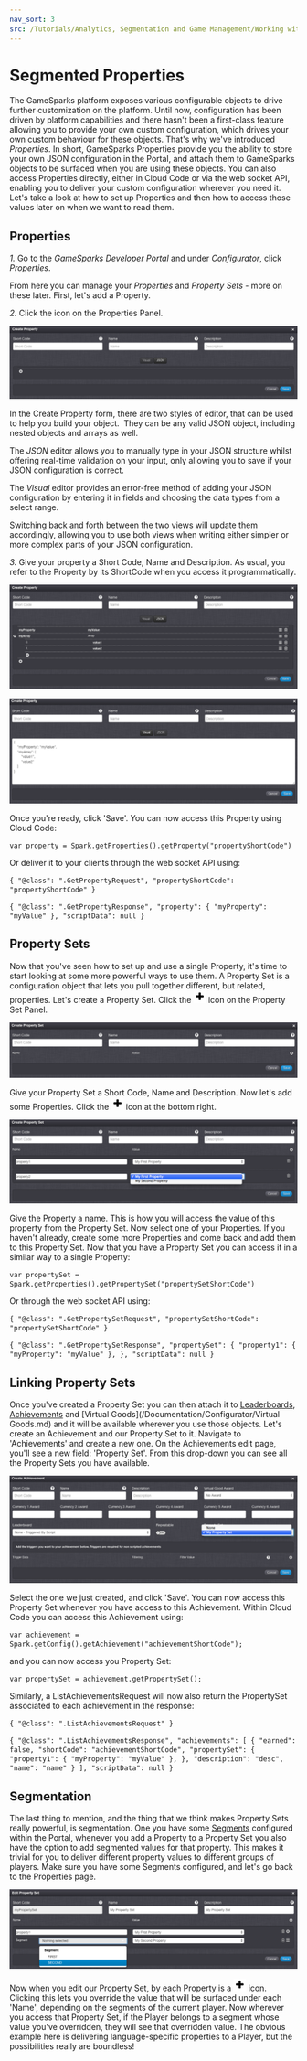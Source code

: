 ```yaml
---
nav_sort: 3
src: /Tutorials/Analytics, Segmentation and Game Management/Working with Segmented Properties.md
---
```


# Segmented Properties

The GameSparks platform exposes various configurable objects to drive further customization on the platform. Until now, configuration has been driven by platform capabilities and there hasn't been a first-class feature allowing you to provide your own custom configuration, which drives your own custom behaviour for these objects. That's why we've introduced *Properties*. In short, GameSparks Properties provide you the ability to store your own JSON configuration in the Portal, and attach them to GameSparks objects to be surfaced when you are using these objects. You can also access Properties directly, either in Cloud Code or via the web socket API, enabling you to deliver your custom configuration wherever you need it. Let's take a look at how to set up Properties and then how to access those values later on when we want to read them.

## Properties

*1.* Go to the *GameSparks Developer Portal* and under *Configurator*, click *Properties*.

From here you can manage your *Properties* and *Property Sets* \- more on these later. First, let's add a Property.

*2.* Click the icon on the Properties Panel.

![](img/SegmentedProperties/1.png)

In the Create Property form, there are two styles of editor, that can be used to help you build your object.  They can be any valid JSON object, including nested objects and arrays as well.

The *JSON* editor allows you to manually type in your JSON structure whilst offering real-time validation on your input, only allowing you to save if your JSON configuration is correct.

The *Visual* editor provides an error-free method of adding your JSON configuration by entering it in fields and choosing the data types from a select range.

Switching back and forth between the two views will update them accordingly, allowing you to use both views when writing either simpler or more complex parts of your JSON configuration.

*3.* Give your property a Short Code, Name and Description. As usual, you refer to the Property by its ShortCode when you access it programmatically.

![](img/SegmentedProperties/2.png)

![](img/SegmentedProperties/3.png)

Once you're ready, click 'Save'. You can now access this Property using Cloud Code:

```
var property = Spark.getProperties().getProperty("propertyShortCode")

```

Or deliver it to your clients through the web socket API using:

```
{ "@class": ".GetPropertyRequest", "propertyShortCode": "propertyShortCode" }
```

```
{ "@class": ".GetPropertyResponse", "property": { "myProperty": "myValue" }, "scriptData": null }
```

## Property Sets

Now that you've seen how to set up and use a single Property, it's time to start looking at some more powerful ways to use them. A Property Set is a configuration object that lets you pull together different, but related, properties. Let's create a Property Set. Click the ![](/img/fa/plus.png) icon on the Property Set Panel.

![](img/SegmentedProperties/4.png)

Give your Property Set a Short Code, Name and Description. Now let's add some Properties. Click the ![](/img/fa/plus.png) icon at the bottom right.

![](img/SegmentedProperties/5.png)

Give the Property a name. This is how you will access the value of this property from the Property Set. Now select one of your Properties. If you haven't already, create some more Properties and come back and add them to this Property Set. Now that you have a Property Set you can access it in a similar way to a single Property:

```
var propertySet = Spark.getProperties().getPropertySet("propertySetShortCode")
```

Or through the web socket API using:

```
{ "@class": ".GetPropertySetRequest", "propertySetShortCode": "propertySetShortCode" }
```
```
{ "@class": ".GetPropertySetResponse", "propertySet": { "property1": { "myProperty": "myValue" }, }, "scriptData": null }
```

## Linking Property Sets

Once you've created a Property Set you can then attach it to [Leaderboards](/Documentation/Configurator/Leaderboards.md), [Achievements](/Documentation/Configurator/Achievements.md) and [Virtual Goods](/Documentation/Configurator/Virtual Goods.md) and it will be available wherever you use those objects. Let's create an Achievement and our Property Set to it. Navigate to 'Achievements' and create a new one. On the Achievements edit page, you'll see a new field: 'Property Set'. From this drop-down you can see all the Property Sets you have available.

![](img/SegmentedProperties/6.png)

Select the one we just created, and click 'Save'. You can now access this Property Set whenever you have access to this Achievement. Within Cloud Code you can access this Achievement using:

```
var achievement = Spark.getConfig().getAchievement("achievementShortCode");
```
and you can now access you Property Set:
```
var propertySet = achievement.getPropertySet();
```
Similarly, a ListAchievementsRequest will now also return the PropertySet associated to each achievement in the response:
```
{ "@class": ".ListAchievementsRequest" }
```

```
{ "@class": ".ListAchievementsResponse", "achievements": [ { "earned": false, "shortCode": "achievementShortCode", "propertySet": { "property1": { "myProperty": "myValue" }, }, "description": "desc", "name": "name" } ], "scriptData": null }

```

## Segmentation

The last thing to mention, and the thing that we think makes Property Sets really powerful, is segmentation. One you have some [Segments](/Documentation/Configurator/Segments.md) configured within the Portal, whenever you add a Property to a Property Set you also have the option to add segmented values for that property. This makes it trivial for you to deliver different property values to different groups of players. Make sure you have some Segments configured, and let's go back to the Properties page.

![](img/SegmentedProperties/7.png)

Now when you edit our Property Set, by each Property is a ![](/img/fa/plus.png) icon. Clicking this lets you override the value that will be surfaced under each 'Name', depending on the segments of the current player. Now wherever you access that Property Set, if the Player belongs to a segment whose value you've overridden, they will see that overridden value. The obvious example here is delivering language-specific properties to a Player, but the possibilities really are boundless!
